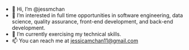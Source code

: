 - 👋 Hi, I’m @jessmchan
- 👀 I’m interested in full time opportunities in software engineering, data science, quality assurance, front-end development, and back-end development.
- 🌱 I’m currently exercising my technical skills.
- 📫 You can reach me at jessicamchan11@gmail.com

<!---
jessmchan/jessmchan is a ✨ special ✨ repository because its `README.md` (this file) appears on your GitHub profile.
You can click the Preview link to take a look at your changes.
--->
